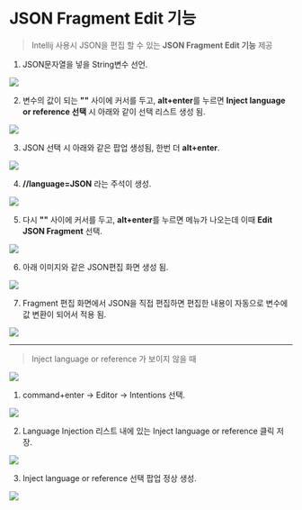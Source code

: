 JSON Fragment Edit 기능
=======================

> Intellij 사용시 JSON을 편집 할 수 있는 **JSON Fragment Edit 기능** 제공 


1. JSON문자열을 넣을 String변수 선언. 

![](http://tech.javacafe.io/img/blog/20171219/tip_01.png)

2. 변수의 값이 되는 **""** 사이에 커서를 두고, **alt+enter**를 누르면 **Inject language or reference 선택** 시 아래와 같이 선택 리스트 생성 됨. 

![](http://tech.javacafe.io/img/blog/20171219/tip_02.png)

3. JSON 선택 시 아래와 같은 팝업 생성됨, 한번 더 **alt+enter**. 

![](http://tech.javacafe.io/img/blog/20171219/tip_03.png) 

4. **//language=JSON** 라는 주석이 생성. 

![](http://tech.javacafe.io/img/blog/20171219/tip_04.png)

5. 다시 **""** 사이에 커서를 두고, **alt+enter**를 누르면 메뉴가 나오는데 이때 **Edit JSON Fragment** 선택. 

![](http://tech.javacafe.io/img/blog/20171219/tip_05.png)

6. 아래 이미지와 같은 JSON편집 화면 생성 됨. 

![](http://tech.javacafe.io/img/blog/20171219/tip_06.png)

7. Fragment 편집 화면에서 JSON을 직접 편집하면 편집한 내용이 자동으로 변수에 값 변환이 되어서 적용 됨. 

![](http://tech.javacafe.io/img/blog/20171212/tip_07.png)




---



> Inject Ianguage or reference 가 보이지 않을 때 

![](http://tech.javacafe.io/img/blog/20171219/tip_08.png)


1. command+enter -> Editor -> Intentions 선택. 

![](http://tech.javacafe.io/img/blog/20171219/tip_09.png)

2. Language Injection 리스트 내에 있는 Inject language or reference 클릭 저장. 

![](http://tech.javacafe.io/img/blog/20171219/tip_10.png)

3. Inject language or reference 선택 팝업 정상 생성. 

![](http://tech.javacafe.io/img/blog/20171219/tip_11.png)
